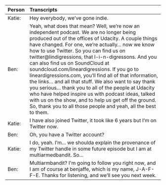 | Person | Transcripts |
| :-- | :-- |
| Katie: | Hey everybody, we’ve gone indie. |
| Ben: | Yeah, what does that mean? Well, we’re now an independent podcast. We are no longer being produced out of the offices of Udacity. A couple things have changed. For one, we’re actually… now we know how to use Twitter. So you can find us on twitter@lindigressions, that l-i-n-digressons. And you can also find us on SoundCloud at soundcloud.com/lineardigressions. If you go to lineardigressions.com, you’ll find all of that information, the links… and all that stuff. We also want to say thank you serious… thank you to all of the people at Udacity who have helped inspire us with podcast ideas, talked with us on the show, and to help us get off the ground. So, thank you to all those people and yeah, all the best to them. |
| Katie: | I have also joined Twitter, it took like 6 years but I’m on Twitter now. |
| Ben: | Oh, you have a Twitter account? |
| Katie: | I do, yeah. I’m… we shoulda explain the provenance of my Twitter handle in some future episode but I am at multiarmedbandit. So… |
| Ben: | Multiarmbandit? I'm going to follow you right now, and I am of course at benjaffe, which is my name, J-A-F-F-E. Thanks for listening, and we’ll see you next week. |
